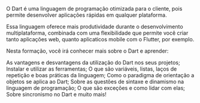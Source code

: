 O Dart é uma linguagem de programação otimizada para o cliente, pois permite desenvolver aplicações rápidas em qualquer plataforma.

Essa linguagem oferece mais produtividade durante o desenvolvimento multiplataforma, combinada com uma flexibilidade que permite você criar tanto aplicações web, quanto aplicaticos mobile com o Flutter, por exemplo.

Nesta formação, você irá conhecer mais sobre o Dart e aprender:

As vantagens e desvantagens da utilização do Dart nos seus projetos;
Instalar e utilizar as ferramentas;
O que são variáveis, listas, laços de repetição e boas práticas da linguagem;
Como o paradigma de orientação a objetos se aplica ao Dart;
Sobre as questões de sintaxe e dinamismo na linguagem de programação;
O que são exceções e como lidar com elas;
Sobre sincronismo no Dart e muito mais!